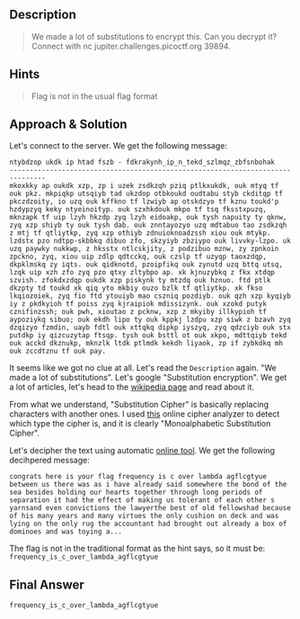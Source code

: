 ## Description

> We made a lot of substitutions to encrypt this. Can you decrypt it? Connect with nc jupiter.challenges.picoctf.org 39894.


## Hints

> Flag is not in the usual flag format


## Approach & Solution

Let's connect to the server. We get the following message:

```
ntybdzop ukdk ip htad fszb - fdkrakynh_ip_n_tekd_szlmqz_zbfsnbohak
-------------------------------------------------------------------------------
mkoxkky ap oukdk xzp, zp i uzek zsdkzqh pziq ptlkxukdk, ouk mtyq tf ouk pkz. mkpiqkp utsqiyb tad ukzdop otbkoukd oudtabu styb ckditqp tf pkczdzoity, io uzq ouk kffkno tf lzwiyb ap otskdzyo tf kznu toukd'p hzdypzyq keky ntyeinoityp. ouk szxhkdouk mkpo tf tsq fksstxpuzq, mknzapk tf uip lzyh hkzdp zyq lzyh eidoakp, ouk tysh napuity ty qknw, zyq xzp shiyb ty ouk tysh dab. ouk znntayozyo uzq mdtabuo tao zsdkzqh z mtj tf qtliytkp, zyq xzp othiyb zdnuioknoadzssh xiou ouk mtykp. lzdstx pzo ndtpp-skbbkq dibuo zfo, skzyiyb zbziypo ouk livvky-lzpo. uk uzq paywky nukkwp, z hksstx ntlcskjity, z podzibuo mznw, zy zpnkoin zpckno, zyq, xiou uip zdlp qdtcckq, ouk czslp tf uzyqp taoxzdqp, dkpklmskq zy iqts. ouk qidknotd, pzoipfikq ouk zynutd uzq bttq utsq, lzqk uip xzh zfo zyq pzo qtxy zltybpo ap. xk kjnuzybkq z fkx xtdqp szvish. zfokdxzdqp oukdk xzp piskynk ty mtzdq ouk hznuo. ftd ptlk dkzpty td toukd xk qiq yto mkbiy ouzo bzlk tf qtliytkp. xk fkso lkqiozoiek, zyq fio ftd ytouiyb mao cszniq pozdiyb. ouk qzh xzp kyqiyb iy z pkdkyioh tf poiss zyq kjraipiok mdissizynk. ouk xzokd putyk cznifinzssh; ouk pwh, xioutao z pcknw, xzp z mkyiby illkypioh tf aypoziykq sibuo; ouk ekdh lipo ty ouk kppkj lzdpu xzp siwk z bzavh zyq dzqizyo fzmdin, uayb fdtl ouk xttqkq dipkp iyszyq, zyq qdzciyb ouk stx putdkp iy qizcuzytap ftsqp. tysh ouk bsttl ot ouk xkpo, mdttqiyb tekd ouk acckd dkznukp, mknzlk ltdk ptlmdk kekdh liyaok, zp if zybkdkq mh ouk zccdtznu tf ouk pay.
```

It seems like we got no clue at all. Let's read the `Description` again. "We made a lot of substitutions". Let's google "Substitution encryption". We get a lot of articles, let's head to the [wikipedia page](https://en.wikipedia.org/wiki/Substitution_cipher) and read about it.

From what we understand, "Substitution Cipher" is basically replacing characters with another ones. I used [this](https://www.boxentriq.com/code-breaking/cipher-identifier) online cipher analyzer to detect which type the cipher is, and it is clearly "Monoalphabetic Substitution Cipher".

Let's decipher the text using automatic [online tool](https://www.boxentriq.com/code-breaking/cryptogram). We get the following decihpered message:

```
congrats here is your flag frequency is c over lambda agflcgtyue between us there was as i have already said somewhere the bond of the sea besides holding our hearts together through long periods of separation it had the effect of making us tolerant of each other s yarnsand even convictions the lawyerthe best of old fellowshad because of his many years and many virtues the only cushion on deck and was lying on the only rug the accountant had brought out already a box of dominoes and was toying a...
```

The flag is not in the traditional format as the hint says, so it must be: `frequency_is_c_over_lambda_agflcgtyue`


## Final Answer

`frequency_is_c_over_lambda_agflcgtyue`

